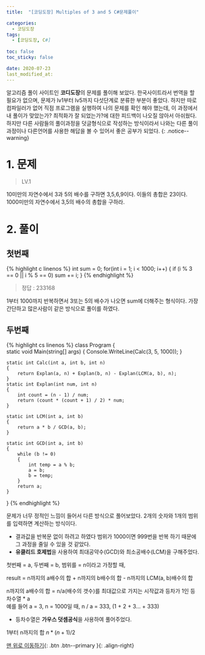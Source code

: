 ```yaml
---
title:  "[코딩도장] Multiples of 3 and 5 C#문제풀이" 

categories:
  - 코딩도장
tags:
  - [코딩도장, C#]
 
toc: false
toc_sticky: false

date: 2020-07-23
last_modified_at:
---
```


알고리즘 풀이 사이트인 **코디도장**의 문제를 풀이해 보았다. 한국사이트라서 번역을 할 필요가 없으며, 문제가 lv1부터 lv5까지 다섯단계로 분류한 부분이 좋았다. 하지만 따로 컴파일러가 없어 직점 프로그램을 실행하여 나의 문제를 확인 해야 했는데, 이 과정에서 내 풀이가 맞았는가? 최적화가 잘 되었는가?에 대한 피드백이 나오질 않아서 아쉬웠다. 하지만 다른 사람들의 풀이과정을 덧글형식으로 작성하는 방식이라서 나와는 다른 풀이과정이나 다른언어를 사용한 해답을 볼 수 있어서 좋은 공부가 되었다.
{: .notice--warning}

# 1. 문제
> LV.1

10미만의 자연수에서 3과 5의 배수를 구하면 3,5,6,9이다. 이들의 총합은 23이다.   
1000미만의 자연수에서 3,5의 배수의 총합을 구하라.

# 2. 풀이
## 첫번째
{% highlight c linenos %}
int sum = 0;
for(int i = 1; i < 1000; i++)
{
    if (i % 3 == 0 || i % 5 == 0) sum += i;
}
{% endhighlight %}

> 정답 : 233168

1부터 1000까지 반복하면서 3또는 5의 배수가 나오면 sum에 더해주는 형식이다. 가장 간단하고 많은사람이 같은 방식으로 풀이를 하였다.

## 두번째
{% highlight cs linenos %}
class Program
{        
    static void Main(string[] args)
    {
        Console.WriteLine(Calc(3, 5, 1000));
    }

    static int Calc(int a, int b, int n)
    {
        return Explan(a, n) + Explan(b, n) - Explan(LCM(a, b), n);
    }
    static int Explan(int num, int n)
    {
        int count = (n - 1) / num;
        return (count * (count + 1) / 2) * num;
    }

    static int LCM(int a, int b)
    {
        return a * b / GCD(a, b);
    }

    static int GCD(int a, int b)
    {
        while (b != 0)
        {
            int temp = a % b;
            a = b;
            b = temp;
        }
        return a;
    }
}
{% endhighlight %}

문제가 너무 정적인 느낌이 들어서 다른 방식으로 풀어보았다. 2개의 숫자와 1개의 범위를 입력하면 계산하는 방식이다.

- 결과값을 반복문 없이 하려고 하였다 범위가 1000이면 999번을 반복 하기 때문에 그 과정을 줄일 수 있을 것 같았다.
- **유클리드 호제법**을 사용하여 최대공약수(GCD)와 최소공배수(LCM)을 구해주었다.

첫번째 = a, 두번째 = b, 범위를 = n이라고 가정할 때,   

result = n까지의 a배수의 합 + n까지의 b배수의 합 - n까지의 LCM(a, b)배수의 합    

n까지의 a배수의 합 = n/a(배수의 갯수)를 최대값으로 가지는 시작값과 등차가 1인 등차수열 * a   
예를 들어 a = 3, n = 1000일 때, n / a = 333, (1 + 2 + 3... + 333)

- 등차수열은 **가우스 덧셈공식**을 사용하여 풀어주었다.   

1부터 n까지의 합 $n * (n + 1) / 2$


[맨 위로 이동하기](#){: .btn .btn--primary }{: .align-right}